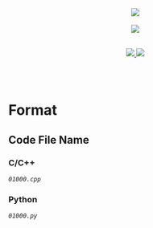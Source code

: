<div align="center"><a href="https://www.acmicpc.net/user/banlxx"><img src="https://d2gd6pc034wcta.cloudfront.net/images/logo@2x.png"></a></div>
<br />
<div align="center"><img src="https://hits.seeyoufarm.com/api/count/incr/badge.svg?url=https%3A%2F%2Fgithub.com%2Fkimbank%2FBOJ&count_bg=%2379C83D&title_bg=%23555555&icon=&icon_color=%23E7E7E7&title=view&edge_flat=false"/></div>
<br />
<p align="center">
  <a href="https://www.acmicpc.net/user/banlxx">
    <img src="http://mazassumnida.wtf/api/v2/generate_badge?boj=banlxx" style="float: center">
  </a>
  <a href="https://solved.ac/profile/banlxx">
    <img src="https://mazandi.herokuapp.com/api?handle=banlxx&theme=dark" style="float: center">
  </a>
</p>
<br /><br />


# __Format__

## __Code File Name__

### C/C++
_`01000.cpp`_


### Python
_`01000.py`_

<br/>
<br/>

<!--
## __Code File__

### C/C++

```C++
// 1000
// A+B
// https://www.acmicpc.net/problem/1000
.
.
.
/*** Code Start Line ***/
```


### Python

```python
# 1000
# A+B
# https://www.acmicpc.net/problem/1000
.
.
.
""" Code Start Line """
```
-->
